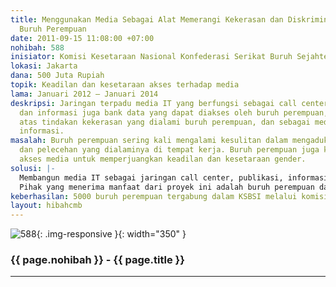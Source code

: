 ```yaml
---
title: Menggunakan Media Sebagai Alat Memerangi Kekerasan dan Diskriminasi Terhadap
  Buruh Perempuan
date: 2011-09-15 11:08:00 +07:00
nohibah: 588
inisiator: Komisi Kesetaraan Nasional Konfederasi Serikat Buruh Sejahtera (K2N KSBSI)
lokasi: Jakarta
dana: 500 Juta Rupiah
topik: Keadilan dan kesetaraan akses terhadap media
lama: Januari 2012 – Januari 2014
deskripsi: Jaringan terpadu media IT yang berfungsi sebagai call center, media publikasi
  dan informasi juga bank data yang dapat diakses oleh buruh perempuan, media konsultasi
  atas tindakan kekerasan yang dialami buruh perempuan, dan sebagai media pertukaran
  informasi.
masalah: Buruh perempuan sering kali mengalami kesulitan dalam mengadukan tindak kekerasan
  dan pelecehan yang dialaminya di tempat kerja. Buruh perempuan juga kurang memiliki
  akses media untuk memperjuangkan keadilan dan kesetaraan gender.
solusi: |-
  Membangun media IT sebagai jaringan call center, publikasi, informasi dan bank dara di seluruh komisi kesetaraan KSBSI di setiap provinsi, serta mengadakan edukasi dan training.
  Pihak yang menerima manfaat dari proyek ini adalah buruh perempuan dan keluaraganya, serta pengurus serikat buruh.
keberhasilan: 5000 buruh perempuan tergabung dalam KSBSI melalui komisi kesetaraan.
layout: hibahcmb
---
```


![588](/static/img/hibahcmb/588.png){: .img-responsive }{: width="350" }

### {{ page.nohibah }} - {{ page.title }}

---
